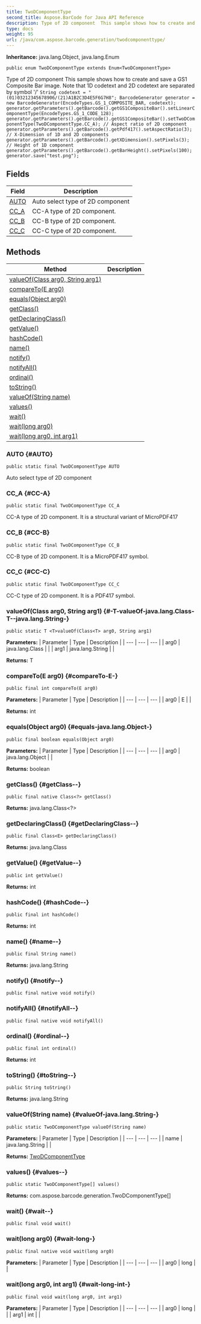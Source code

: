 ```yaml
---
title: TwoDComponentType
second_title: Aspose.BarCode for Java API Reference
description: Type of 2D component  This sample shows how to create and save a GS1 Composite Bar image.
type: docs
weight: 95
url: /java/com.aspose.barcode.generation/twodcomponenttype/
---
```

**Inheritance:**
java.lang.Object, java.lang.Enum
```
public enum TwoDComponentType extends Enum<TwoDComponentType>
```

Type of 2D component  This sample shows how to create and save a GS1 Composite Bar image. Note that 1D codetext and 2D codetext are separated by symbol '/' `String codetext = "(01)03212345678906/(21)A1B2C3D4E5F6G7H8"; BarcodeGenerator generator = new BarcodeGenerator(EncodeTypes.GS_1_COMPOSITE_BAR, codetext); generator.getParameters().getBarcode().getGS1CompositeBar().setLinearComponentType(EncodeTypes.GS_1_CODE_128); generator.getParameters().getBarcode().getGS1CompositeBar().setTwoDComponentType(TwoDComponentType.CC_A); // Aspect ratio of 2D component generator.getParameters().getBarcode().getPdf417().setAspectRatio(3); // X-Dimension of 1D and 2D components generator.getParameters().getBarcode().getXDimension().setPixels(3); // Height of 1D component generator.getParameters().getBarcode().getBarHeight().setPixels(100); generator.save("test.png");`
## Fields

| Field | Description |
| --- | --- |
| [AUTO](#AUTO) | Auto select type of 2D component |
| [CC_A](#CC-A) | CC-A type of 2D component. |
| [CC_B](#CC-B) | CC-B type of 2D component. |
| [CC_C](#CC-C) | CC-C type of 2D component. |
## Methods

| Method | Description |
| --- | --- |
| [<T>valueOf(Class<T> arg0, String arg1)](#-T-valueOf-java.lang.Class-T--java.lang.String-) |  |
| [compareTo(E arg0)](#compareTo-E-) |  |
| [equals(Object arg0)](#equals-java.lang.Object-) |  |
| [getClass()](#getClass--) |  |
| [getDeclaringClass()](#getDeclaringClass--) |  |
| [getValue()](#getValue--) |  |
| [hashCode()](#hashCode--) |  |
| [name()](#name--) |  |
| [notify()](#notify--) |  |
| [notifyAll()](#notifyAll--) |  |
| [ordinal()](#ordinal--) |  |
| [toString()](#toString--) |  |
| [valueOf(String name)](#valueOf-java.lang.String-) |  |
| [values()](#values--) |  |
| [wait()](#wait--) |  |
| [wait(long arg0)](#wait-long-) |  |
| [wait(long arg0, int arg1)](#wait-long-int-) |  |
### AUTO {#AUTO}
```
public static final TwoDComponentType AUTO
```


Auto select type of 2D component

### CC_A {#CC-A}
```
public static final TwoDComponentType CC_A
```


CC-A type of 2D component. It is a structural variant of MicroPDF417

### CC_B {#CC-B}
```
public static final TwoDComponentType CC_B
```


CC-B type of 2D component. It is a MicroPDF417 symbol.

### CC_C {#CC-C}
```
public static final TwoDComponentType CC_C
```


CC-C type of 2D component. It is a PDF417 symbol.

### <T>valueOf(Class<T> arg0, String arg1) {#-T-valueOf-java.lang.Class-T--java.lang.String-}
```
public static T <T>valueOf(Class<T> arg0, String arg1)
```




**Parameters:**
| Parameter | Type | Description |
| --- | --- | --- |
| arg0 | java.lang.Class<T> |  |
| arg1 | java.lang.String |  |

**Returns:**
T
### compareTo(E arg0) {#compareTo-E-}
```
public final int compareTo(E arg0)
```




**Parameters:**
| Parameter | Type | Description |
| --- | --- | --- |
| arg0 | E |  |

**Returns:**
int
### equals(Object arg0) {#equals-java.lang.Object-}
```
public final boolean equals(Object arg0)
```




**Parameters:**
| Parameter | Type | Description |
| --- | --- | --- |
| arg0 | java.lang.Object |  |

**Returns:**
boolean
### getClass() {#getClass--}
```
public final native Class<?> getClass()
```




**Returns:**
java.lang.Class<?>
### getDeclaringClass() {#getDeclaringClass--}
```
public final Class<E> getDeclaringClass()
```




**Returns:**
java.lang.Class<E>
### getValue() {#getValue--}
```
public int getValue()
```




**Returns:**
int
### hashCode() {#hashCode--}
```
public final int hashCode()
```




**Returns:**
int
### name() {#name--}
```
public final String name()
```




**Returns:**
java.lang.String
### notify() {#notify--}
```
public final native void notify()
```




### notifyAll() {#notifyAll--}
```
public final native void notifyAll()
```




### ordinal() {#ordinal--}
```
public final int ordinal()
```




**Returns:**
int
### toString() {#toString--}
```
public String toString()
```




**Returns:**
java.lang.String
### valueOf(String name) {#valueOf-java.lang.String-}
```
public static TwoDComponentType valueOf(String name)
```




**Parameters:**
| Parameter | Type | Description |
| --- | --- | --- |
| name | java.lang.String |  |

**Returns:**
[TwoDComponentType](../../com.aspose.barcode.generation/twodcomponenttype)
### values() {#values--}
```
public static TwoDComponentType[] values()
```




**Returns:**
com.aspose.barcode.generation.TwoDComponentType[]
### wait() {#wait--}
```
public final void wait()
```




### wait(long arg0) {#wait-long-}
```
public final native void wait(long arg0)
```




**Parameters:**
| Parameter | Type | Description |
| --- | --- | --- |
| arg0 | long |  |

### wait(long arg0, int arg1) {#wait-long-int-}
```
public final void wait(long arg0, int arg1)
```




**Parameters:**
| Parameter | Type | Description |
| --- | --- | --- |
| arg0 | long |  |
| arg1 | int |  |

